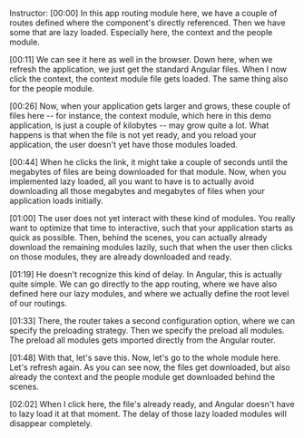 Instructor: [00:00] In this app routing module here, we have a couple of routes defined where the component's directly referenced. Then we have some that are lazy loaded. Especially here, the context and the people module.

[00:11] We can see it here as well in the browser. Down here, when we refresh the application, we just get the standard Angular files. When I now click the context, the context module file gets loaded. The same thing also for the people module.

[00:26] Now, when your application gets larger and grows, these couple of files here -- for instance, the context module, which here in this demo application, is just a couple of kilobytes -- may grow quite a lot. What happens is that when the file is not yet ready, and you reload your application, the user doesn't yet have those modules loaded.

[00:44] When he clicks the link, it might take a couple of seconds until the megabytes of files are being downloaded for that module. Now, when you implemented lazy loaded, all you want to have is to actually avoid downloading all those megabytes and megabytes of files when your application loads initially.

[01:00] The user does not yet interact with these kind of modules. You really want to optimize that time to interactive, such that your application starts as quick as possible. Then, behind the scenes, you can actually already download the remaining modules lazily, such that when the user then clicks on those modules, they are already downloaded and ready.

[01:19] He doesn't recognize this kind of delay. In Angular, this is actually quite simple. We can go directly to the app routing, where we have also defined here our lazy modules, and where we actually define the root level of our routings.

[01:33] There, the router takes a second configuration option, where we can specify the preloading strategy. Then we specify the preload all modules. The preload all modules gets imported directly from the Angular router.

[01:48] With that, let's save this. Now, let's go to the whole module here. Let's refresh again. As you can see now, the files get downloaded, but also already the context and the people module get downloaded behind the scenes.

[02:02] When I click here, the file's already ready, and Angular doesn't have to lazy load it at that moment. The delay of those lazy loaded modules will disappear completely.
